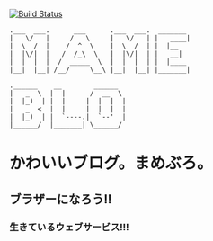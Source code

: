 [![Build Status](https://secure.travis-ci.org/kurotaky/mameblog.png)](http://travis-ci.org/kurotaky/mameblog)

```
.___  ___.      ___      .___  ___.  _______ 
|   \/   |     /   \     |   \/   | |   ____|
|  \  /  |    /  ^  \    |  \  /  | |  |__   
|  |\/|  |   /  /_\  \   |  |\/|  | |   __|  
|  |  |  |  /  _____  \  |  |  |  | |  |____ 
|__|  |__| /__/     \__\ |__|  |__| |_______|
                                             
.______    __        ______ 
|   _  \  |  |      /  __  \ 
|  |_)  | |  |     |  |  |  |
|   _  <  |  |     |  |  |  |
|  |_)  | |  `----.|  `--'  | 
|______/  |_______| \______/ 
```

# かわいいブログ。まめぶろ。

## ブラザーになろう!!

### 生きているウェブサービス!!!